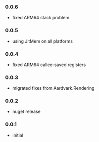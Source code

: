 ### 0.0.6
* fixed ARM64 stack problem 

### 0.0.5
* using JitMem on all platforms

### 0.0.4
* fixed ARM64 callee-saved registers

### 0.0.3
* migrated fixes from Aardvark.Rendering

### 0.0.2
* nuget release

### 0.0.1
* initial
